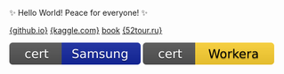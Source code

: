 
<!--
### Hi there 👋
**AlexandrParkhomenko/AlexandrParkhomenko** is a ✨ _special_ ✨ repository because its `README.md` (this file) appears on your GitHub profile.

Here are some ideas to get you started:

- 🔭 I’m currently working on ...
- 🌱 I’m currently learning ...
- 👯 I’m looking to collaborate on ...
- 🤔 I’m looking for help with ...
- 💬 Ask me about ...
- 📫 How to reach me: ...
- 😄 Pronouns: ...
- ⚡ Fun fact: ...
-->

✨ Hello World! Peace for everyone! ✨ 

[{github.io}](https://AlexandrParkhomenko.github.io)
[{kaggle.com}](https://www.kaggle.com/alexandrparkhomenko)
[book](https://github.com/PacktPublishing/The-Kaggle-Book)
[{52tour.ru}](http://52tour.ru)

[![](https://raw.githubusercontent.com/AlexandrParkhomenko/ai/main/CertificateSamsung.svg)](https://stepik.org/cert/897515)
[![](https://raw.githubusercontent.com/AlexandrParkhomenko/ai/main/CertificateWorkera.svg)](https://app.workera.ai/public/candidate/certificate?code=1UTSAZPP)
<!-- ![](https://github.githubassets.com/images/modules/dashboard/infocus.jpg) -->
